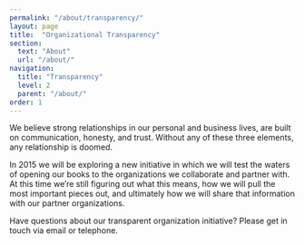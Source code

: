 ```yaml
---
permalink: "/about/transparency/"
layout: page
title:  "Organizational Transparency"
section: 
  text: "About"
  url: "/about/"
navigation:
  title: "Transparency"
  level: 2
  parent: "/about/"
order: 1
---
```

We believe strong relationships in our personal and business lives, are built on communication, honesty, and trust. Without any of these three elements, any relationship is doomed.

In 2015 we will be exploring a new initiative in which we will test the waters of opening our books to the organizations we collaborate and partner with. At this time we’re still figuring out what this means, how we will pull the most important pieces out, and ultimately how we will share that information with our partner organizations.

Have questions about our transparent organization initiative? Please get in touch via email or telephone.